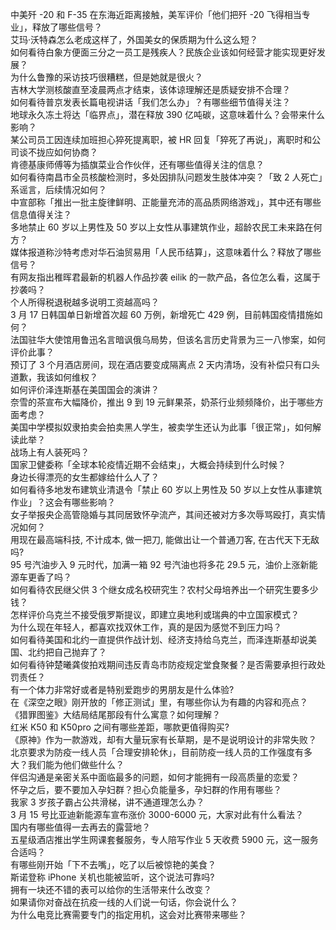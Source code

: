 中美歼 -20 和 F-35 在东海近距离接触，美军评价「他们把歼 -20 飞得相当专业」，释放了哪些信号？  
艾玛·沃特森怎么老成这样了，外国美女的保质期为什么这么短？  
如何看待白象方便面三分之一员工是残疾人？民族企业该如何经营才能实现更好发展？  
为什么鲁豫的采访技巧很糟糕，但是她就是很火？  
吉林大学测核酸直至凌晨两点才结束，该体谅理解还是质疑安排不合理？  
如何看待普京发表长篇电视讲话「我们怎么办」？有哪些细节值得关注？  
地球永久冻土将达「临界点」，潜在释放 390 亿吨碳，这意味着什么？会带来什么影响？  
某公司员工因连续加班担心猝死提离职，被 HR 回复「猝死了再说」，离职时和公司谈不拢应如何协商？  
肯德基康师傅等为插旗菜业合作伙伴，还有哪些值得关注的信息？  
如何看待南昌市全员核酸检测时，多处因排队问题发生肢体冲突？「致 2 人死亡」系谣言，后续情况如何？  
中宣部称「推出一批主旋律鲜明、正能量充沛的高品质网络游戏」，其中还有哪些信息值得关注？  
多地禁止 60 岁以上男性及 50 岁以上女性从事建筑作业，超龄农民工未来路在何方？  
媒体报道称沙特考虑对华石油贸易用「人民币结算」，这意味着什么？释放了哪些信号？  
有网友指出稚晖君最新的机器人作品抄袭 eilik 的一款产品，各位怎么看，这属于抄袭吗？  
个人所得税退税越多说明工资越高吗？  
3 月 17 日韩国单日新增首次超 60 万例，新增死亡 429 例，目前韩国疫情措施如何？  
法国驻华大使馆用鲁迅名言暗讽俄乌局势，但该名言历史背景为三一八惨案，如何评价此事？  
预订了 3 个月酒店房间，现在酒店要变成隔离点 2 天内清场，没有补偿只有口头道歉，我该如何维权？  
如何评价泽连斯基在美国国会的演讲？  
奈雪的茶宣布大幅降价，推出 9 到 19 元鲜果茶，奶茶行业频频降价，出于哪些方面考虑？  
美国中学模拟奴隶拍卖会拍卖黑人学生，被卖学生还认为此事「很正常」，如何解读此举？  
战场上有人装死吗？  
国家卫健委称「全球本轮疫情近期不会结束」，大概会持续到什么时候？  
身边长得漂亮的女生都嫁给什么人了？  
如何看待多地发布建筑业清退令「禁止 60 岁以上男性及 50 岁以上女性从事建筑作业」？这会有哪些影响？  
女子举报央企高管隐婚与其同居致怀孕流产，其间还被对方多次辱骂殴打，真实情况如何？  
用现在最高端科技, 不计成本, 做一把刀, 能做出让一个普通刀客, 在古代天下无敌吗?  
95 号汽油步入 9 元时代，加满一箱 92 号汽油也将多花 29.5 元，油价上涨新能源车更香了吗？  
如何看待农民继父供 3 个继女成名校研究生？农村父母培养出一个研究生要多少钱？  
怎样评价乌克兰不接受俄罗斯提议，即建立奥地利或瑞典的中立国家模式？  
为什么现在年轻人，都喜欢找双休工作，真的是因为感觉不到压力吗？  
如何看待美国和北约一直提供作战计划、经济支持给乌克兰，而泽连斯基却说美国、北约把自己抛弃了？  
如何看待钟楚曦龚俊拍戏期间违反青岛市防疫规定堂食聚餐？是否需要承担行政处罚责任？  
有一个体力非常好或者是特别爱跑步的男朋友是什么体验?  
在《深空之眼》刚开放的「修正测试」里，有哪些你认为有趣的内容和亮点？  
《猎罪图鉴》大结局结尾那段有什么寓意？如何理解？  
红米 K50 和 K50pro 之间有哪些差距，哪款更值得购买?  
《原神》作为一款游戏，却有大量玩家有长草期，是不是说明设计的非常失败？  
北京要求为防疫一线人员「合理安排轮休」，目前防疫一线人员的工作强度有多大？我们能为他们做些什么？  
伴侣沟通是亲密关系中面临最多的问题，如何才能拥有一段高质量的恋爱？  
怀孕之后，要不要加入孕妇群？担心负能量多，孕妇群的作用有哪些？  
我家 3 岁孩子霸占公共滑梯，讲不通道理怎么办？  
3 月 15 号比亚迪新能源车宣布涨价 3000-6000 元，大家对此有什么看法？  
国内有哪些值得一去再去的露营地？  
五星级酒店推出学生网课套餐服务，专人陪写作业 5 天收费 5900 元，这一服务合适吗？  
有哪些刚开始「下不去嘴」，吃了以后被惊艳的美食？  
斯诺登称 iPhone 关机也能被监听，这个说法可靠吗?  
拥有一块还不错的表可以给你的生活带来什么改变？  
如果请你对奋战在抗疫一线的人们说一句话，你会说什么？  
为什么电竞比赛需要专门的指定用机，这会对比赛带来哪些？  
